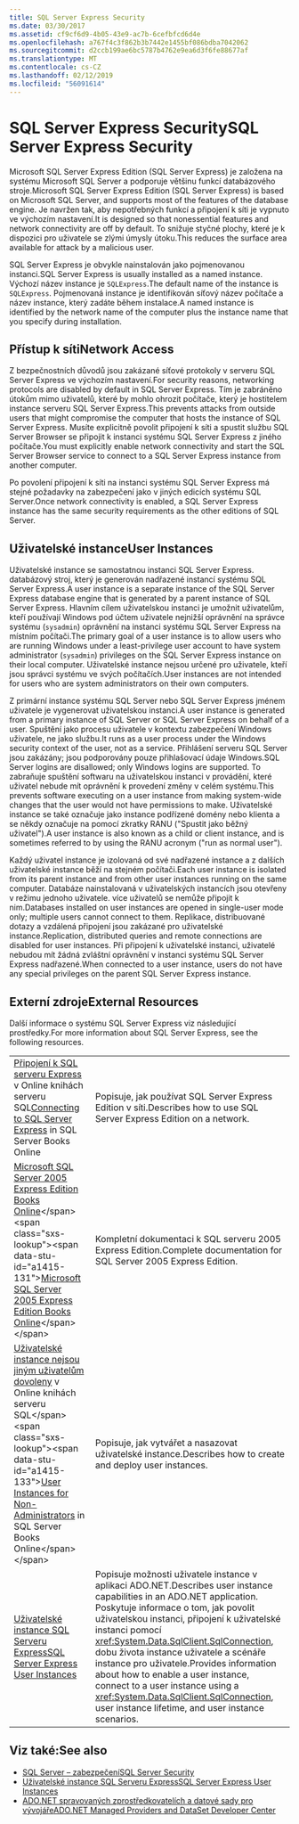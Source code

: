 ```yaml
---
title: SQL Server Express Security
ms.date: 03/30/2017
ms.assetid: cf9cf6d9-4b05-43e9-ac7b-6cefbfcd6d4e
ms.openlocfilehash: a767f4c3f862b3b7442e1455bf086bdba7042062
ms.sourcegitcommit: d2ccb199ae6bc5787b4762e9ea6d3f6fe88677af
ms.translationtype: MT
ms.contentlocale: cs-CZ
ms.lasthandoff: 02/12/2019
ms.locfileid: "56091614"
---
```

# <a name="sql-server-express-security"></a><span data-ttu-id="a1415-102">SQL Server Express Security</span><span class="sxs-lookup"><span data-stu-id="a1415-102">SQL Server Express Security</span></span>
<span data-ttu-id="a1415-103">Microsoft SQL Server Express Edition (SQL Server Express) je založena na systému Microsoft SQL Server a podporuje většinu funkcí databázového stroje.</span><span class="sxs-lookup"><span data-stu-id="a1415-103">Microsoft SQL Server Express Edition (SQL Server Express) is based on Microsoft SQL Server, and supports most of the features of the database engine.</span></span> <span data-ttu-id="a1415-104">Je navržen tak, aby nepotřebných funkcí a připojení k síti je vypnuto ve výchozím nastavení.</span><span class="sxs-lookup"><span data-stu-id="a1415-104">It is designed so that nonessential features and network connectivity are off by default.</span></span> <span data-ttu-id="a1415-105">To snižuje styčné plochy, které je k dispozici pro uživatele se zlými úmysly útoku.</span><span class="sxs-lookup"><span data-stu-id="a1415-105">This reduces the surface area available for attack by a malicious user.</span></span>  
  
 <span data-ttu-id="a1415-106">SQL Server Express je obvykle nainstalován jako pojmenovanou instanci.</span><span class="sxs-lookup"><span data-stu-id="a1415-106">SQL Server Express is usually installed as a named instance.</span></span> <span data-ttu-id="a1415-107">Výchozí název instance je `SQLExpress`.</span><span class="sxs-lookup"><span data-stu-id="a1415-107">The default name of the instance is `SQLExpress`.</span></span> <span data-ttu-id="a1415-108">Pojmenovaná instance je identifikován síťový název počítače a název instance, který zadáte během instalace.</span><span class="sxs-lookup"><span data-stu-id="a1415-108">A named instance is identified by the network name of the computer plus the instance name that you specify during installation.</span></span>  
  
## <a name="network-access"></a><span data-ttu-id="a1415-109">Přístup k síti</span><span class="sxs-lookup"><span data-stu-id="a1415-109">Network Access</span></span>  
 <span data-ttu-id="a1415-110">Z bezpečnostních důvodů jsou zakázané síťové protokoly v serveru SQL Server Express ve výchozím nastavení.</span><span class="sxs-lookup"><span data-stu-id="a1415-110">For security reasons, networking protocols are disabled by default in SQL Server Express.</span></span> <span data-ttu-id="a1415-111">Tím je zabráněno útokům mimo uživatelů, které by mohlo ohrozit počítače, který je hostitelem instance serveru SQL Server Express.</span><span class="sxs-lookup"><span data-stu-id="a1415-111">This prevents attacks from outside users that might compromise the computer that hosts the instance of SQL Server Express.</span></span> <span data-ttu-id="a1415-112">Musíte explicitně povolit připojení k síti a spustit službu SQL Server Browser se připojit k instanci systému SQL Server Express z jiného počítače.</span><span class="sxs-lookup"><span data-stu-id="a1415-112">You must explicitly enable network connectivity and start the SQL Server Browser service to connect to a SQL Server Express instance from another computer.</span></span>  
  
 <span data-ttu-id="a1415-113">Po povolení připojení k síti na instanci systému SQL Server Express má stejné požadavky na zabezpečení jako v jiných edicích systému SQL Server.</span><span class="sxs-lookup"><span data-stu-id="a1415-113">Once network connectivity is enabled, a SQL Server Express instance has the same security requirements as the other editions of SQL Server.</span></span>  
  
## <a name="user-instances"></a><span data-ttu-id="a1415-114">Uživatelské instance</span><span class="sxs-lookup"><span data-stu-id="a1415-114">User Instances</span></span>  
 <span data-ttu-id="a1415-115">Uživatelské instance se samostatnou instanci SQL Server Express. databázový stroj, který je generován nadřazené instancí systému SQL Server Express.</span><span class="sxs-lookup"><span data-stu-id="a1415-115">A user instance is a separate instance of the SQL Server Express database engine that is generated by a parent instance of SQL Server Express.</span></span> <span data-ttu-id="a1415-116">Hlavním cílem uživatelskou instanci je umožnit uživatelům, kteří používají Windows pod účtem uživatele nejnižší oprávnění na správce systému (`sysadmin`) oprávnění na instanci systému SQL Server Express na místním počítači.</span><span class="sxs-lookup"><span data-stu-id="a1415-116">The primary goal of a user instance is to allow users who are running Windows under a least-privilege user account to have system administrator (`sysadmin`) privileges on the SQL Server Express instance on their local computer.</span></span> <span data-ttu-id="a1415-117">Uživatelské instance nejsou určené pro uživatele, kteří jsou správci systému ve svých počítačích.</span><span class="sxs-lookup"><span data-stu-id="a1415-117">User instances are not intended for users who are system administrators on their own computers.</span></span>  
  
 <span data-ttu-id="a1415-118">Z primární instance systému SQL Server nebo SQL Server Express jménem uživatele je vygenerovat uživatelskou instanci.</span><span class="sxs-lookup"><span data-stu-id="a1415-118">A user instance is generated from a primary instance of SQL Server or SQL Server Express on behalf of a user.</span></span> <span data-ttu-id="a1415-119">Spuštění jako procesu uživatele v kontextu zabezpečení Windows uživatele, ne jako službu.</span><span class="sxs-lookup"><span data-stu-id="a1415-119">It runs as a user process under the Windows security context of the user, not as a service.</span></span> <span data-ttu-id="a1415-120">Přihlášení serveru SQL Server jsou zakázány; jsou podporovány pouze přihlašovací údaje Windows.</span><span class="sxs-lookup"><span data-stu-id="a1415-120">SQL Server logins are disallowed; only Windows logins are supported.</span></span> <span data-ttu-id="a1415-121">To zabraňuje spuštění softwaru na uživatelskou instanci v provádění, které uživatel nebude mít oprávnění k provedení změny v celém systému.</span><span class="sxs-lookup"><span data-stu-id="a1415-121">This prevents software executing on a user instance from making system-wide changes that the user would not have permissions to make.</span></span> <span data-ttu-id="a1415-122">Uživatelské instance se také označuje jako instance podřízené domény nebo klienta a se někdy označuje na pomocí zkratky RANU ("Spustit jako běžný uživatel").</span><span class="sxs-lookup"><span data-stu-id="a1415-122">A user instance is also known as a child or client instance, and is sometimes referred to by using the RANU acronym ("run as normal user").</span></span>  
  
 <span data-ttu-id="a1415-123">Každý uživatel instance je izolovaná od své nadřazené instance a z dalších uživatelské instance běží na stejném počítači.</span><span class="sxs-lookup"><span data-stu-id="a1415-123">Each user instance is isolated from its parent instance and from other user instances running on the same computer.</span></span> <span data-ttu-id="a1415-124">Databáze nainstalovaná v uživatelských instancích jsou otevřeny v režimu jednoho uživatele. více uživatelů se nemůže připojit k nim.</span><span class="sxs-lookup"><span data-stu-id="a1415-124">Databases installed on user instances are opened in single-user mode only; multiple users cannot connect to them.</span></span> <span data-ttu-id="a1415-125">Replikace, distribuované dotazy a vzdálená připojení jsou zakázané pro uživatelské instance.</span><span class="sxs-lookup"><span data-stu-id="a1415-125">Replication, distributed queries and remote connections are disabled for user instances.</span></span> <span data-ttu-id="a1415-126">Při připojení k uživatelské instanci, uživatelé nebudou mít žádná zvláštní oprávnění v instanci systému SQL Server Express nadřazené.</span><span class="sxs-lookup"><span data-stu-id="a1415-126">When connected to a user instance, users do not have any special privileges on the parent SQL Server Express instance.</span></span>  
  
## <a name="external-resources"></a><span data-ttu-id="a1415-127">Externí zdroje</span><span class="sxs-lookup"><span data-stu-id="a1415-127">External Resources</span></span>  
 <span data-ttu-id="a1415-128">Další informace o systému SQL Server Express viz následující prostředky.</span><span class="sxs-lookup"><span data-stu-id="a1415-128">For more information about SQL Server Express, see the following resources.</span></span>  
  
|||  
|-|-|  
|<span data-ttu-id="a1415-129">[Připojení k SQL serveru Express](https://msdn.microsoft.com/library/ms165679.aspx) v Online knihách serveru SQL</span><span class="sxs-lookup"><span data-stu-id="a1415-129">[Connecting to SQL Server Express](https://msdn.microsoft.com/library/ms165679.aspx) in SQL Server Books Online</span></span>|<span data-ttu-id="a1415-130">Popisuje, jak používat SQL Server Express Edition v síti.</span><span class="sxs-lookup"><span data-stu-id="a1415-130">Describes how to use SQL Server Express Edition on a network.</span></span>|  
|<span data-ttu-id="a1415-131">[Microsoft SQL Server 2005 Express Edition Books Online](https://docs.microsoft.com/previous-versions/sql/sql-server-2005/ms165706(v=sql.90))</span><span class="sxs-lookup"><span data-stu-id="a1415-131">[Microsoft SQL Server 2005 Express Edition Books Online](https://docs.microsoft.com/previous-versions/sql/sql-server-2005/ms165706(v=sql.90))</span></span>|<span data-ttu-id="a1415-132">Kompletní dokumentaci k SQL serveru 2005 Express Edition.</span><span class="sxs-lookup"><span data-stu-id="a1415-132">Complete documentation for SQL Server 2005 Express Edition.</span></span>|  
|<span data-ttu-id="a1415-133">[Uživatelské instance nejsou jiným uživatelům dovoleny](https://docs.microsoft.com/previous-versions/sql/sql-server-2008/ms143684(v=sql.100)) v Online knihách serveru SQL</span><span class="sxs-lookup"><span data-stu-id="a1415-133">[User Instances for Non-Administrators](https://docs.microsoft.com/previous-versions/sql/sql-server-2008/ms143684(v=sql.100)) in SQL Server Books Online</span></span>|<span data-ttu-id="a1415-134">Popisuje, jak vytvářet a nasazovat uživatelské instance.</span><span class="sxs-lookup"><span data-stu-id="a1415-134">Describes how to create and deploy user instances.</span></span>|  
|[<span data-ttu-id="a1415-135">Uživatelské instance SQL Serveru Express</span><span class="sxs-lookup"><span data-stu-id="a1415-135">SQL Server Express User Instances</span></span>](../../../../../docs/framework/data/adonet/sql/sql-server-express-user-instances.md)|<span data-ttu-id="a1415-136">Popisuje možnosti uživatele instance v aplikaci ADO.NET.</span><span class="sxs-lookup"><span data-stu-id="a1415-136">Describes user instance capabilities in an ADO.NET application.</span></span> <span data-ttu-id="a1415-137">Poskytuje informace o tom, jak povolit uživatelskou instanci, připojení k uživatelské instanci pomocí <xref:System.Data.SqlClient.SqlConnection>, dobu života instance uživatele a scénáře instance pro uživatele.</span><span class="sxs-lookup"><span data-stu-id="a1415-137">Provides information about how to enable a user instance, connect to a user instance using a <xref:System.Data.SqlClient.SqlConnection>, user instance lifetime, and user instance scenarios.</span></span>|  
  
## <a name="see-also"></a><span data-ttu-id="a1415-138">Viz také:</span><span class="sxs-lookup"><span data-stu-id="a1415-138">See also</span></span>
- [<span data-ttu-id="a1415-139">SQL Server – zabezpečení</span><span class="sxs-lookup"><span data-stu-id="a1415-139">SQL Server Security</span></span>](../../../../../docs/framework/data/adonet/sql/sql-server-security.md)
- [<span data-ttu-id="a1415-140">Uživatelské instance SQL Serveru Express</span><span class="sxs-lookup"><span data-stu-id="a1415-140">SQL Server Express User Instances</span></span>](../../../../../docs/framework/data/adonet/sql/sql-server-express-user-instances.md)
- [<span data-ttu-id="a1415-141">ADO.NET spravovaných zprostředkovatelích a datové sady pro vývojáře</span><span class="sxs-lookup"><span data-stu-id="a1415-141">ADO.NET Managed Providers and DataSet Developer Center</span></span>](https://go.microsoft.com/fwlink/?LinkId=217917)
